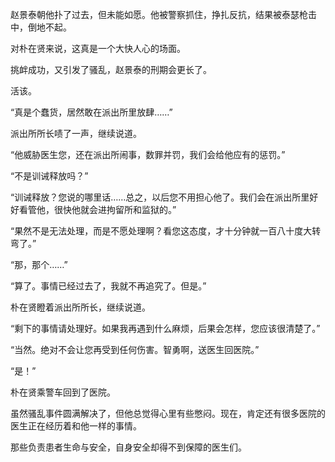 赵景泰朝他扑了过去，但未能如愿。他被警察抓住，挣扎反抗，结果被泰瑟枪击中，倒地不起。

对朴在贤来说，这真是一个大快人心的场面。

挑衅成功，又引发了骚乱，赵景泰的刑期会更长了。

活该。

“真是个蠢货，居然敢在派出所里放肆……”

派出所所长啧了一声，继续说道。

“他威胁医生您，还在派出所闹事，数罪并罚，我们会给他应有的惩罚。”

“不是训诫释放吗？”

“训诫释放？您说的哪里话……总之，以后您不用担心他了。我们会在派出所里好好看管他，很快他就会进拘留所和监狱的。”

“果然不是无法处理，而是不愿处理啊？看您这态度，才十分钟就一百八十度大转弯了。”

“那，那个……”

“算了。事情已经过去了，我就不再追究了。但是。”

朴在贤瞪着派出所所长，继续说道。

“剩下的事情请处理好。如果我再遇到什么麻烦，后果会怎样，您应该很清楚了。”

“当然。绝对不会让您再受到任何伤害。智勇啊，送医生回医院。”

“是！”

朴在贤乘警车回到了医院。

虽然骚乱事件圆满解决了，但他总觉得心里有些憋闷。现在，肯定还有很多医院的医生正在经历着和他一样的事情。

那些负责患者生命与安全，自身安全却得不到保障的医生们。
